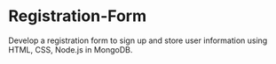 # Registration-Form
Develop a registration form to sign up and store user information using HTML, CSS, Node.js in MongoDB.
